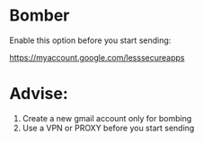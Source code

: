 # Bomber

Enable this option before you start sending:

https://myaccount.google.com/lesssecureapps

# Advise:
1. Create a new gmail account only for bombing
2. Use a VPN or PROXY before you start sending
